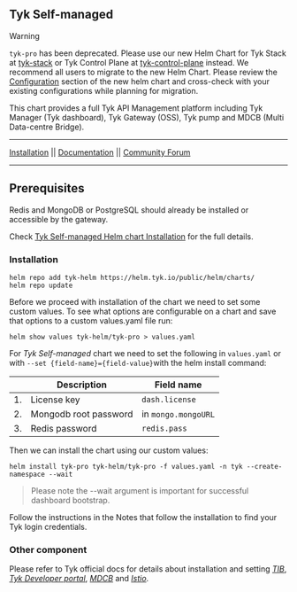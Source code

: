 ## Tyk Self-managed
> [!WARNING]  
> `tyk-pro` has been deprecated. Please use our new Helm Chart for Tyk Stack at [tyk-stack](https://github.com/TykTechnologies/tyk-charts/tree/main/tyk-stack) or Tyk Control Plane at [tyk-control-plane](https://github.com/TykTechnologies/tyk-charts/tree/main/tyk-control-plane) instead.
> We recommend all users to migrate to the new Helm Chart. Please review the [Configuration](https://tyk.io/docs/product-stack/tyk-charts/tyk-stack-chart/#configuration) section of the new helm chart and cross-check with your existing configurations while planning for migration.

This chart provides a full Tyk API Management platform including Tyk Manager (Tyk dashboard), Tyk Gateway (OSS), Tyk pump
and MDCB (Multi Data-centre Bridge).

---

[Installation](https://tyk.io/docs/apim/open-source/installation/) || [Documentation](https://tyk.io/docs) || [Community Forum](https://community.tyk.io/)

---

## Prerequisites
Redis and MongoDB or PostgreSQL should already be installed or accessible by the gateway.

Check [Tyk Self-managed Helm chart Installation](https://tyk.io/docs/tyk-self-managed/tyk-helm-chart/) for the full details.

### Installation

    helm repo add tyk-helm https://helm.tyk.io/public/helm/charts/
    helm repo update

Before we proceed with installation of the chart we need to set some custom values.
To see what options are configurable on a chart and save that options to a custom values.yaml file run:

    helm show values tyk-helm/tyk-pro > values.yaml

For *Tyk Self-managed* chart we need to set the following in `values.yaml` or with `--set {field-name}={field-value}`with the helm install command:

|  | Description             | Field name          |
|--|-------------------------|---------------------|
|1.| License key             | `dash.license`      |
|2.| Mongodb root password   | in `mongo.mongoURL` |
|3.| Redis password          | `redis.pass`        |


Then we can install the chart using our custom values:

    helm install tyk-pro tyk-helm/tyk-pro -f values.yaml -n tyk --create-namespace --wait

> Please note the --wait argument is important for successful dashboard bootstrap.

Follow the instructions in the Notes that follow the installation to find your Tyk login credentials.

### Other component
Please refer to Tyk official docs for details about installation and setting [*TIB*](https://tyk.io/docs/tyk-self-managed/tyk-helm-chart/#tyk-identity-broker-tib),
[*Tyk Developer portal*](https://tyk.io/docs/tyk-self-managed/tyk-helm-chart/#tyk-developer-portal),
[*MDCB*](https://tyk.io/docs/tyk-self-managed/tyk-helm-chart/#installing-tyk-self-managed-control-plane) and
[*Istio*](https://tyk.io/docs/tyk-self-managed/istio/).
